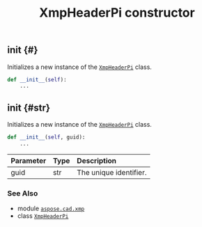﻿---
title: XmpHeaderPi constructor
second_title: Aspose.CAD for Python via .NET API References
description: 
type: docs
weight: 10
url: /aspose.cad.xmp/xmpheaderpi/__init__/
is_root: false
---

## __init__ {#}

Initializes a new instance of the [`XmpHeaderPi`](/cad/python-net/aspose.cad.xmp/xmpheaderpi) class.



```python
def __init__(self):
    ...
```




## __init__ {#str}

Initializes a new instance of the [`XmpHeaderPi`](/cad/python-net/aspose.cad.xmp/xmpheaderpi) class.



```python
def __init__(self, guid):
    ...
```


| Parameter | Type | Description |
| :- | :- | :- |
| guid | str | The unique identifier. |



### See Also
* module [`aspose.cad.xmp`](../../)
* class [`XmpHeaderPi`](/cad/python-net/aspose.cad.xmp/xmpheaderpi)
